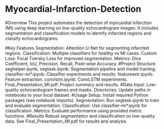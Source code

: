 # Myocardial-Infarction-Detection

#Overview
This project automates the detection of myocardial infarction (MI) using deep learning on low-quality echocardiogram images. It includes segmentation and classification models to identify infarcted regions and classify echocardiograms.

#Key Features
Segmentation: Attention U-Net for segmenting infarcted regions.
Classification: Multiple classifiers for healthy vs MI cases.
Custom Loss: Focal Tversky Loss for improved segmentation.
Metrics: Dice Coefficient, IoU, Precision, Recall, Pixel-wise Accuracy.
#Project Structure
seghelper.ipynb, segtask.ipynb: Segmentation pipeline and model training.
classifier-mi*.ipynb: Classifier experiments and results.
featureextr.ipynb: Feature extraction.
convlstm.ipynb: ConvLSTM experiments.
Final_Presentation_MI.pdf: Project summary and results.
#Data
Input: Low-quality echocardiogram frames and masks.
Directories: Update paths in notebooks to your local dataset.
#Usage
Setup: Install required Python packages (see notebook imports).
Segmentation: Run segtask.ipynb to train and evaluate segmentation.
Classification: Use classifier-mi*.ipynb for classification.
Metrics: Evaluate performance using provided metric functions.
#Results
Robust segmentation and classification on low-quality data.
See Final_Presentation_MI.pdf for results and analysis.
